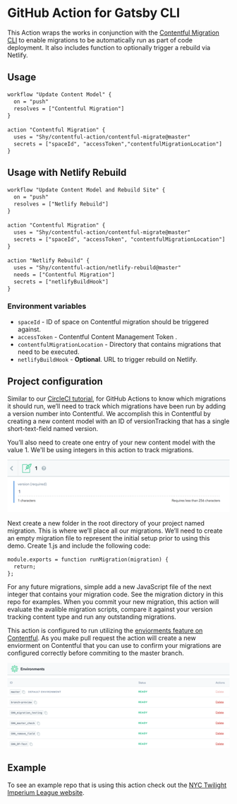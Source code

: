 # GitHub Action for Gatsby CLI

This Action wraps the works in conjunction with the [Contentful Migration CLI](https://www.contentful.com/developers/docs/tutorials/general/scripting-migrations/) to enable migrations to be automatically run as part of code deployment. It also includes function to optionally trigger a rebuild via Netlify.

## Usage

```workflow
workflow "Update Content Model" {
  on = "push"
  resolves = ["Contentful Migration"]
}

action "Contentful Migration" {
  uses = "Shy/contentful-action/contentful-migrate@master"
  secrets = ["spaceId", "accessToken","contentfulMigrationLocation"]
}

```

## Usage with Netlify Rebuild

```workflow
workflow "Update Content Model and Rebuild Site" {
  on = "push"
  resolves = ["Netlify Rebuild"]
}

action "Contentful Migration" {
  uses = "Shy/contentful-action/contentful-migrate@master"
  secrets = ["spaceId", "accessToken", "contentfulMigrationLocation"]
}

action "Netlify Rebuild" {
  uses = "Shy/contentful-action/netlify-rebuild@master"
  needs = ["Contentful Migration"]
  secrets = ["netlifyBuildHook"]
}

```


### Environment variables

* `spaceId` - ID of space on Contentful migration should be triggered against.
* `accessToken` -  Contentful Content Management Token .
* `contentfulMigrationLocation` - Directory that contains migrations that need to be executed.
* `netlifyBuildHook` - **Optional**. URL to trigger rebuild on Netlify.


## Project configuration


Similar to our [CircleCI tutorial](https://www.contentful.com/developers/docs/tutorials/general/continuous-integration-with-circleci/), for GitHub Actions to know which migrations it should run, we’ll need to track which migrations have been run by adding a version number into Contentful. We accomplish this in Contentful by creating a new content model with an ID of versionTracking that has a single short-text-field named version.

You’ll also need to create one entry of your new content model with the value 1. We'll be using integers in this action to track migrations.

![Screenshot of Version Content Type](./images_readme/ci-version-tracking.png)

Next create a new folder in the root directory of your project named migration. This is where we’ll place all our migrations. We’ll need to create an empty migration file to represent the initial setup prior to using this demo. Create 1.js and include the following code:

```JS
module.exports = function runMigration(migration) {
  return;
};

```

For any future migrations, simple add a new JavaScript file of the next integer that contains your migration code. See the migration dictory in this repo for examples. When you commit your new migration, this action will evaluate the avalible migration scripts, compare it against your version tracking content type and run any outstanding migrations.

This action is configured to run utilizing the [enviorments feature on Contentful](https://www.contentful.com/faq/environments/). As you make pull request the action will create a new enviorment on Contentful that you can use to confirm your migrations are configured correctly before commiting to the master branch.


![List of Envs created by running this action via PR](./images_readme/ENV-list.png)

## Example

To see an example repo that is using this action check out the [NYC Twilight Imperium League website](https://github.com/Shy/ti4.nyc-website).
